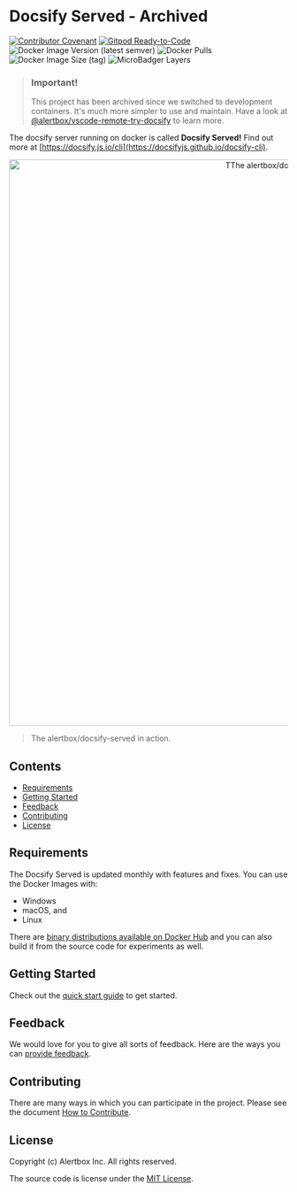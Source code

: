 # Docsify Served - Archived

[![Contributor Covenant](https://img.shields.io/badge/Contributor%20Covenant-v1.4%20adopted-ff69b4.svg)](CODE_OF_CONDUCT.md)
[![Gitpod Ready-to-Code](https://img.shields.io/badge/Gitpod-Ready--to--Code-blue?logo=gitpod)](https://gitpod.io/#https://github.com/alertbox/docsify-served)
![Docker Image Version (latest semver)](https://img.shields.io/docker/v/alertbox/docsify-served?sort=semver)
![Docker Pulls](https://img.shields.io/docker/pulls/alertbox/docsify-served)
![Docker Image Size (tag)](https://img.shields.io/docker/image-size/alertbox/docsify-served/latest)
![MicroBadger Layers](https://img.shields.io/microbadger/layers/alertbox/docsify-served)

> ### Important!
> This project has been archived since we switched  to development containers. It's much more simpler to use and maintain. Have a look at [@alertbox/vscode-remote-try-docsify](https://alertbox.github.io/vscode-remote-try-docsify) to learn more.

The docsify server running on docker is called **Docsify Served!** Find out more at [https://docsify.js.io/cli](https://docsifyjs.github.io/docsify-cli).

<p align="center">
  <img alt="TThe alertbox/docsify-served in action" src="https://user-images.githubusercontent.com/958227/83913776-9a596a80-a78d-11ea-83ea-b8d953996c21.png" width="1024">
</p>

> The alertbox/docsify-served in action.

## Contents

- [Requirements](#requirements)
- [Getting Started](#getting-started)
- [Feedback](#feedback)
- [Contributing](#contributing)
- [License](#license)

## Requirements

The Docsify Served is updated monthly with features and fixes. You can use the Docker Images with:

- Windows
- macOS, and
- Linux

There are [binary distributions available on Docker Hub](https://hub.docker.com/r/alertbox/docsify-served) and you can also build it from the source code for experiments as well.

## Getting Started

Check out the [quick start guide](https://alertbox.github.io/docsify-served/#/quick-start) to get started.

## Feedback

We would love for you to give all sorts of feedback. Here are the ways you can [provide feedback](http://alertbox.github.io/docsify-served/#/?id=feedback).

## Contributing

There are many ways in which you can participate in the project. Please see the document [How to Contribute](CONTRIBUTING.md).

## License

Copyright (c) Alertbox Inc. All rights reserved.

The source code is license under the [MIT License](LICENSE).

